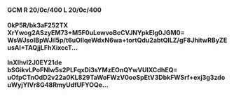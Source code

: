 #### GCM R 20/0c/400 L 20/0c/400
**0kP5R/bk3aF252TX**<br/>**XrYwog2ASzyEM73+M5F0uLewvoBcCVJNYpkElg0JGM0=**<br/>**WsWJsoIBpWJil5p/t6uOIIqeWdxN6wa+tortQdu2abtQlLZ/gF8JhitwRByZEusAI+TAQjjLFhXixccT...**<br/><br/>
**lnXlhvl2J0EY21de**<br/>**bSGikvLPoFNlw5s2PLFqxDi3sYMzEOnQYwVUIXCdhEQ=**<br/>**uOfpCTnOdD2v22a0KL829TaWoFWzV0ooSpEtV3DbkFWSrf+exj3g3zdouWyjYlVr8G48RmyUdfUFYOQe...**